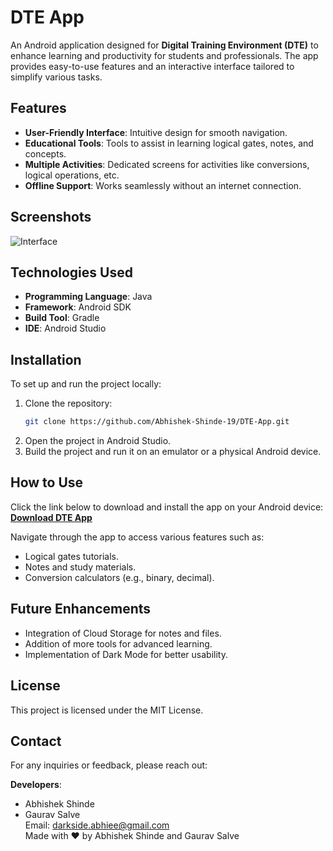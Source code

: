 # DTE App

An Android application designed for **Digital Training Environment (DTE)** to enhance learning and productivity for students and professionals. The app provides easy-to-use features and an interactive interface tailored to simplify various tasks.

## Features

- **User-Friendly Interface**: Intuitive design for smooth navigation.
- **Educational Tools**: Tools to assist in learning logical gates, notes, and concepts.
- **Multiple Activities**: Dedicated screens for activities like conversions, logical operations, etc.
- **Offline Support**: Works seamlessly without an internet connection.

## Screenshots

![Interface](https://github.com/user-attachments/assets/d89cc38a-2026-4852-88fc-313e3567d62f)

## Technologies Used

- **Programming Language**: Java  
- **Framework**: Android SDK  
- **Build Tool**: Gradle  
- **IDE**: Android Studio  

## Installation

To set up and run the project locally:

1. Clone the repository:
   ```bash
   git clone https://github.com/Abhishek-Shinde-19/DTE-App.git
2. Open the project in Android Studio.
3. Build the project and run it on an emulator or a physical Android device.


## How to Use

Click the link below to download and install the app on your Android device:  
**[Download DTE App](https://drive.google.com/file/d/130DNp0b6OjbYfVq_s2Vsckl2Q1jQ_BFC/view?usp=drive_link)**

Navigate through the app to access various features such as:

- Logical gates tutorials.
- Notes and study materials.
- Conversion calculators (e.g., binary, decimal).

## Future Enhancements
- Integration of Cloud Storage for notes and files.
- Addition of more tools for advanced learning.
- Implementation of Dark Mode for better usability.

## License
This project is licensed under the MIT License.

## Contact
For any inquiries or feedback, please reach out:

**Developers**:  
- Abhishek Shinde  
- Gaurav Salve  
Email: darkside.abhiee@gmail.com  
Made with ❤️ by Abhishek Shinde and Gaurav Salve
